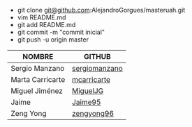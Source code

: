 - git clone git@github.com:AlejandroGorgues/masteruah.git
- vim README.md
- git add README.md
- git commit -m "commit inicial"
- git push -u origin master 

| NOMBRE | GITHUB |
| ------ | ------ |
| Sergio Manzano | [sergiomanzano](https://github.com/sergiomanzano) |
| Marta Carricarte | [mcarricarte](https://github.com/mcarricarte) |
| Miguel Jiménez | [MiguelJG](https://github.com/MiguelJG) |
| Jaime | [Jaime95](https://github.com/Jaime95) |
| Zeng Yong | [zengyong96](https://github.com/zengyong96) |
